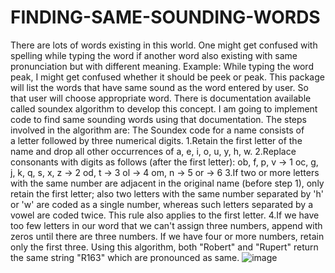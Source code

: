 # FINDING-SAME-SOUNDING-WORDS
There are lots of words existing in this world. One might get confused with spelling while typing the word if another word also existing with same pronunciation but with different meaning.
Example:
 While typing the word peak, I might get confused whether it should be peek or peak. This package will list the words that have same sound as the word entered by user. So that user will choose appropriate word. There is documentation available called soundex algorithm to develop this concept. I am going to implement code to find same sounding words using that documentation.
The steps involved in the algorithm are:
The Soundex code for a name consists of a letter followed by three numerical digits.
1.Retain the first letter of the name and drop all other occurrences of a, e, i, o, u, y, h, w.
2.Replace consonants with digits as follows (after the first letter):
ob, f, p, v → 1
oc, g, j, k, q, s, x, z → 2
od, t → 3
ol → 4
om, n → 5
or → 6
3.If two or more letters with the same number are adjacent in the original name (before step 1), only retain the first letter; also two letters with the same number separated by 'h' or 'w' are coded as a single number, whereas such letters separated by a vowel are coded twice. This rule also applies to the first letter.
4.If we have too few letters in our word that we can't assign three numbers, append with zeros until there are three numbers. If we have four or more numbers, retain only the first three.
Using this algorithm, both "Robert" and "Rupert" return the same string "R163" which are pronounced as same.
![image](https://user-images.githubusercontent.com/55494211/119179323-36a47c00-ba88-11eb-8ed3-9709b943ed86.png)

